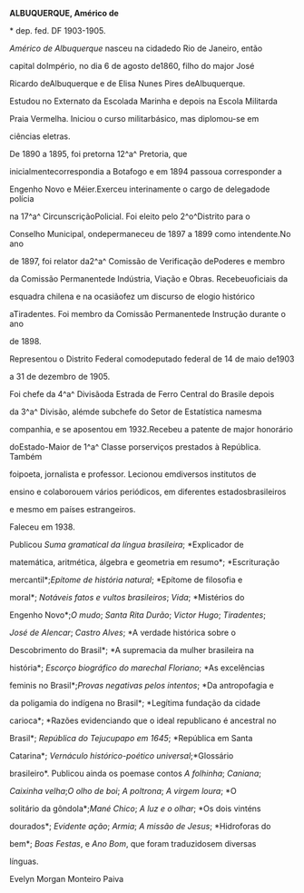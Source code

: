 **ALBUQUERQUE, Américo de**



\* dep. fed. DF 1903-1905.



*Américo de Albuquerque* nasceu na cidadedo Rio de Janeiro, então

capital doImpério, no dia 6 de agosto de1860, filho do major José

Ricardo deAlbuquerque e de Elisa Nunes Pires deAlbuquerque.



Estudou no Externato da Escolada Marinha e depois na Escola Militarda

Praia Vermelha. Iniciou o curso militarbásico, mas diplomou-se em

ciências eletras.



De 1890 a 1895, foi pretorna 12^a^ Pretoria, que

inicialmentecorrespondia a Botafogo e em 1894 passoua corresponder a

Engenho Novo e Méier.Exerceu interinamente o cargo de delegadode polícia

na 17^a^ CircunscriçãoPolicial. Foi eleito pelo 2^o^Distrito para o

Conselho Municipal, ondepermaneceu de 1897 a 1899 como intendente.No ano

de 1897, foi relator da2^a^ Comissão de Verificação dePoderes e membro

da Comissão Permanentede Indústria, Viação e Obras. Recebeuoficiais da

esquadra chilena e na ocasiãofez um discurso de elogio histórico

aTiradentes. Foi membro da Comissão Permanentede Instrução durante o ano

de 1898.



Representou o Distrito Federal comodeputado federal de 14 de maio de1903

a 31 de dezembro de 1905.



Foi chefe da 4^a^ Divisãoda Estrada de Ferro Central do Brasile depois

da 3^a^ Divisão, alémde subchefe do Setor de Estatística namesma

companhia, e se aposentou em 1932.Recebeu a patente de major honorário

doEstado-Maior de 1^a^ Classe porserviços prestados à República. Também

foipoeta, jornalista e professor. Lecionou emdiversos institutos de

ensino e colaborouem vários periódicos, em diferentes estadosbrasileiros

e mesmo em países estrangeiros.



Faleceu em 1938.



Publicou *Suma gramatical da língua brasileira*; *Explicador de

matemática, aritmética, álgebra e geometria em resumo*; *Escrituração

mercantil*;*Epítome de história natural*; *Epítome de filosofia e

moral*; *Notáveis fatos e vultos brasileiros*; *Vida*; *Mistérios do

Engenho Novo*;*O mudo*; *Santa Rita Durão*; *Victor Hugo*; *Tiradentes*;

*José de Alencar*; *Castro Alves*; *A verdade histórica sobre o

Descobrimento do Brasil*; *A supremacia da mulher brasileira na

história*; *Escorço biográfico do marechal Floriano*; *As excelências

feminis no Brasil*;*Provas negativas pelos intentos*; *Da antropofagia e

da poligamia do indígena no Brasil*; *Legítima fundação da cidade

carioca*; *Razões evidenciando que o ideal republicano é ancestral no

Brasil*; *República do Tejucupapo em 1645*; *República em Santa

Catarina*; *Vernáculo histórico-poético universal*;*Glossário

brasileiro*. Publicou ainda os poemase contos *A folhinha*; *Caniana*;

*Caixinha velha*;*O olho de boi*; *A poltrona*; *A virgem loura*; *O

solitário da gôndola*;*Mané Chico*; *A luz e o olhar*; *Os dois vinténs

dourados*; *Evidente ação*; *Armia*; *A missão de Jesus*; *Hidroforas do

bem*; *Boas Festas*, e *Ano Bom*, que foram traduzidosem diversas

línguas.



Evelyn Morgan Monteiro Paiva



